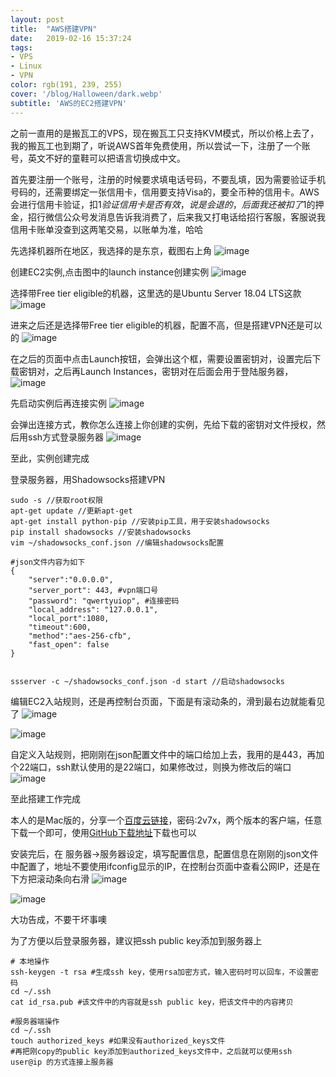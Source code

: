 ```yaml
---
layout: post
title:  "AWS搭建VPN"
date:   2019-02-16 15:37:24
tags: 
- VPS
- Linux
- VPN
color: rgb(191, 239, 255)
cover: '/blog/Halloween/dark.webp'
subtitle: 'AWS的EC2搭建VPN'
---
```

之前一直用的是搬瓦工的VPS，现在搬瓦工只支持KVM模式，所以价格上去了，我的搬瓦工也到期了，听说AWS首年免费使用，所以尝试一下，注册了一个账号，英文不好的童鞋可以把语言切换成中文。

首先要注册一个账号，注册的时候要求填电话号码，不要乱填，因为需要验证手机号码的，还需要绑定一张信用卡，信用要支持Visa的，要全币种的信用卡。AWS会进行信用卡验证，扣1$验证信用卡是否有效，说是会退的，后面我还被扣了1$的押金，招行微信公众号发消息告诉我消费了，后来我又打电话给招行客服，客服说我信用卡账单没查到这两笔交易，以账单为准，哈哈

先选择机器所在地区，我选择的是东京，截图右上角
![image](/blog/blog_aws_vpn/area.webp)

创建EC2实例,点击图中的launch instance创建实例
![image](/blog/blog_aws_vpn/launch.webp)

选择带Free tier eligible的机器，这里选的是Ubuntu Server 18.04 LTS这款
![image](/blog/blog_aws_vpn/free_machine.webp)

进来之后还是选择带Free tier eligible的机器，配置不高，但是搭建VPN还是可以的
![image](/blog/blog_aws_vpn/review_launch.webp)

在之后的页面中点击Launch按钮，会弹出这个框，需要设置密钥对，设置完后下载密钥对，之后再Launch Instances，密钥对在后面会用于登陆服务器，
![image](/blog/blog_aws_vpn/key_pair.webp)

先启动实例后再连接实例
![image](/blog/blog_aws_vpn/connect.webp)

会弹出连接方式，教你怎么连接上你创建的实例，先给下载的密钥对文件授权，然后用ssh方式登录服务器
![image](/blog/blog_aws_vpn/ssh_connect.webp)

至此，实例创建完成

登录服务器，用Shadowsocks搭建VPN

```shell
sudo -s //获取root权限
apt-get update //更新apt-get
apt-get install python-pip //安装pip工具，用于安装shadowsocks
pip install shadowsocks //安装shadowsocks
vim ~/shadowsocks_conf.json //编辑shadowsocks配置

#json文件内容为如下
{
    "server":"0.0.0.0", 
    "server_port": 443, #vpn端口号
    "password": "qwertyuiop", #连接密码
    "local_address": "127.0.0.1",
    "local_port":1080,
    "timeout":600,
    "method":"aes-256-cfb",
    "fast_open": false
}


ssserver -c ~/shadowsocks_conf.json -d start //启动shadowsocks

```

编辑EC2入站规则，还是再控制台页面，下面是有滚动条的，滑到最右边就能看见了
![image](/blog/blog_aws_vpn/security_groups.webp)

![image](/blog/blog_aws_vpn/edit.webp)

自定义入站规则，把刚刚在json配置文件中的端口给加上去，我用的是443，再加个22端口，ssh默认使用的是22端口，如果修改过，则换为修改后的端口
![image](/blog/blog_aws_vpn/custom_rule.webp)

至此搭建工作完成

本人的是Mac版的，分享一个[百度云链接](链接:https://pan.baidu.com/s/1Ut0M8bMxCPnr1xoOHOxZig)，密码:2v7x，两个版本的客户端，任意下载一个即可，使用[GitHub下载地址](https://github.com/shadowsocks/ShadowsocksX-NG/releases)下载也可以

安装完后，在 服务器->服务器设定，填写配置信息，配置信息在刚刚的json文件中配置了，地址不要使用ifconfig显示的IP，在控制台页面中查看公网IP，还是在下方把滚动条向右滑
![image](/blog/blog_aws_vpn/ss_connect.webp)

![image](/blog/blog_aws_vpn/public_ip.webp)

大功告成，不要干坏事噢

为了方便以后登录服务器，建议把ssh public key添加到服务器上

```shell
# 本地操作
ssh-keygen -t rsa #生成ssh key，使用rsa加密方式，输入密码时可以回车，不设置密码
cd ~/.ssh
cat id_rsa.pub #该文件中的内容就是ssh public key，把该文件中的内容拷贝

#服务器端操作
cd ~/.ssh
touch authorized_keys #如果没有authorized_keys文件
#再把刚copy的public key添加到authorized_keys文件中，之后就可以使用ssh user@ip 的方式连接上服务器

```



